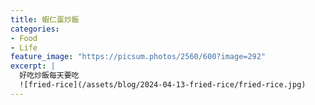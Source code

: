 ```yaml
---
title: 蝦仁蛋炒飯
categories:
- Food
- Life
feature_image: "https://picsum.photos/2560/600?image=292"  
excerpt: |
  好吃炒飯每天要吃
  ![fried-rice](/assets/blog/2024-04-13-fried-rice/fried-rice.jpg)
---
```

